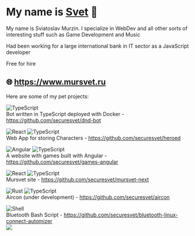 # My name is <a href="http://www.mursvet.ru">Svet</a> 👋
My name is Sviatoslav Murzin. I specialize in WebDev and all other sorts of interesting stuff such as Game Development and Music

Had been working for a large international bank in IT sector as a JavaScript developer

Free for hire

## 🌐 https://www.mursvet.ru

Here are some of my pet projects:

![TypeScript](https://ziadoua.github.io/m3-Markdown-Badges/badges/TypeScript/typescript1.svg) <br />
Bot written in TypeScript deployed with Docker - https://github.com/securesvet/dnd-bot

![React](https://ziadoua.github.io/m3-Markdown-Badges/badges/React/react2.svg) ![TypeScript](https://ziadoua.github.io/m3-Markdown-Badges/badges/TypeScript/typescript1.svg) <br />
Web App for storing Characters - https://github.com/securesvet/heroed

![Angular](https://ziadoua.github.io/m3-Markdown-Badges/badges/Angular/angular1.svg) ![TypeScript](https://ziadoua.github.io/m3-Markdown-Badges/badges/TypeScript/typescript1.svg) <br />
A website with games built with Angular - https://github.com/securesvet/games-angular

![React](https://ziadoua.github.io/m3-Markdown-Badges/badges/React/react2.svg) ![TypeScript](https://ziadoua.github.io/m3-Markdown-Badges/badges/TypeScript/typescript1.svg) <br />
Mursvet site - https://github.com/securesvet/mursvet-next

![Rust](https://ziadoua.github.io/m3-Markdown-Badges/badges/Rust/rust3.svg) ![TypeScript](https://ziadoua.github.io/m3-Markdown-Badges/badges/TypeScript/typescript1.svg) <br />
Aircon (under development) - https://github.com/securesvet/aircon

![Shell](https://ziadoua.github.io/m3-Markdown-Badges/badges/Shell/shell3.svg) <br />
Bluetooth Bash Script - https://github.com/securesvet/bluetooth-linux-connect-automizer <br />
![](https://komarev.com/ghpvc/?username=securesvet&style=flat-square)
